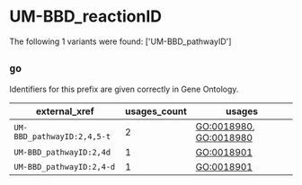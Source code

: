 # UM-BBD_reactionID

The following 1 variants were found: ['UM-BBD_pathwayID']

## `go`

Identifiers for this prefix are given correctly in Gene Ontology.

| external_xref              |   usages_count | usages                                                                                           |
|----------------------------|----------------|--------------------------------------------------------------------------------------------------|
| `UM-BBD_pathwayID:2,4,5-t` |              2 | [GO:0018980](https://bioregistry.io/GO:0018980), [GO:0018980](https://bioregistry.io/GO:0018980) |
| `UM-BBD_pathwayID:2,4d`    |              1 | [GO:0018901](https://bioregistry.io/GO:0018901)                                                  |
| `UM-BBD_pathwayID:2,4-d`   |              1 | [GO:0018901](https://bioregistry.io/GO:0018901)                                                  |

